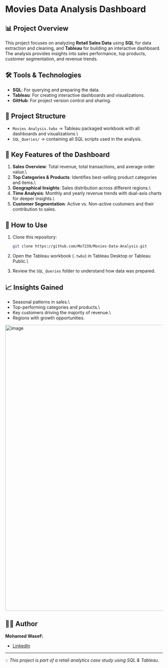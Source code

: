 # Movies Data Analysis Dashboard


## 📊 Project Overview

This project focuses on analyzing **Retail Sales Data** using **SQL**
for data extraction and cleaning, and **Tableau** for building an
interactive dashboard.\
The analysis provides insights into sales performance, top products,
customer segmentation, and revenue trends.

## 🛠️ Tools & Technologies

-   **SQL**: For querying and preparing the data.
-   **Tableau**: For creating interactive dashboards and visualizations.
-   **GitHub**: For project version control and sharing.

## 📂 Project Structure

-   `Movies Analysis.twbx` → Tableau packaged workbook with all
    dashboards and visualizations.\
-   `SQL_Queries/` →  containing all SQL scripts used in the
    analysis.

## 📌 Key Features of the Dashboard

1.  **Sales Overview**: Total revenue, total transactions, and average
    order value.\
2.  **Top Categories & Products**: Identifies best-selling product
    categories and items.\
3.  **Geographical Insights**: Sales distribution across different
    regions.\
4.  **Time Analysis**: Monthly and yearly revenue trends with dual-axis
    charts for deeper insights.\
5.  **Customer Segmentation**: Active vs. Non-active customers and their
    contribution to sales.

## 🚀 How to Use

1.  Clone this repository:

    ``` bash
    git clone https://github.com/Mo7239/Movies-Data-Analysis.git
    ```

2.  Open the Tableau workbook (`.twbx`) in Tableau Desktop or Tableau
    Public.\

3.  Review the `SQL_Queries` folder to understand how data was prepared.



## 📈 Insights Gained

-   Seasonal patterns in sales.\
-   Top-performing categories and products.\
-   Key customers driving the majority of revenue.\
-   Regions with growth opportunities.


<img width="1906" height="913" alt="image" src="https://github.com/user-attachments/assets/c0ad7c2f-6e39-40ca-91b5-60e7408c7f8e" />


## 👨‍💻 Author

**Mohamed Wasef**\
- [LinkedIn](https://www.linkedin.com/in/mohamed-wasef-789743233/)


------------------------------------------------------------------------

💡 *This project is part of a retail analytics case study using SQL &
Tableau.*

